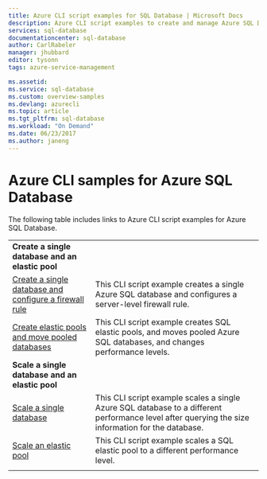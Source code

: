 ```yaml
---
title: Azure CLI script examples for SQL Database | Microsoft Docs
description: Azure CLI script examples to create and manage Azure SQL Database servers, elastic pools, databases, and firewalls. 
services: sql-database
documentationcenter: sql-database
author: CarlRabeler
manager: jhubbard
editor: tysonn
tags: azure-service-management

ms.assetid:
ms.service: sql-database
ms.custom: overview-samples
ms.devlang: azurecli
ms.topic: article
ms.tgt_pltfrm: sql-database
ms.workload: "On Demand"
ms.date: 06/23/2017
ms.author: janeng
---
```


# Azure CLI samples for Azure SQL Database

The following table includes links to Azure CLI script examples for Azure SQL Database.

| |  |
|---|---|
|**Create a single database and an elastic pool**||
| [Create a single database and configure a firewall rule](scripts/sql-database-create-and-configure-database-cli.md?toc=%2fcli%2fazure%2ftoc.json) | This CLI script example creates a single Azure SQL database and configures a server-level firewall rule. |
| [Create elastic pools and move pooled databases](scripts/sql-database-move-database-between-pools-cli.md?toc=%2fcli%2fazure%2ftoc.json) | This CLI script example creates SQL elastic pools, and moves pooled Azure SQL databases, and changes performance levels.|
|**Scale a single database and an elastic pool**||
| [Scale a single database](scripts/sql-database-monitor-and-scale-database-cli.md?toc=%2fcli%2fazure%2ftoc.json) | This CLI script example scales a single Azure SQL database to a different performance level after querying the size information for the database. |
| [Scale an elastic pool](scripts/sql-database-scale-pool-cli.md?toc=%2fcli%2fazure%2ftoc.json) | This CLI script example scales a SQL elastic pool to a different performance level.  |
|||
